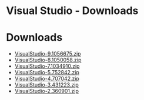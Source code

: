 
Visual Studio - Downloads
=========================

# Downloads

- [VisualStudio-9.1056675.zip](https://raw.githubusercontent.com/UrbanCode/IBM-UCB-PLUGINS/main/files/VisualStudio/VisualStudio-9.1056675.zip)
- [VisualStudio-8.1050058.zip](https://raw.githubusercontent.com/UrbanCode/IBM-UCB-PLUGINS/main/files/VisualStudio/VisualStudio-8.1050058.zip)
- [VisualStudio-7.1034910.zip](https://raw.githubusercontent.com/UrbanCode/IBM-UCB-PLUGINS/main/files/VisualStudio/VisualStudio-7.1034910.zip)
- [VisualStudio-5.752842.zip](https://raw.githubusercontent.com/UrbanCode/IBM-UCB-PLUGINS/main/files/VisualStudio/VisualStudio-5.752842.zip)
- [VisualStudio-4.707042.zip](https://raw.githubusercontent.com/UrbanCode/IBM-UCB-PLUGINS/main/files/VisualStudio/VisualStudio-4.707042.zip)
- [VisualStudio-3.431223.zip](https://raw.githubusercontent.com/UrbanCode/IBM-UCB-PLUGINS/main/files/VisualStudio/VisualStudio-3.431223.zip)
- [VisualStudio-2.360901.zip](https://raw.githubusercontent.com/UrbanCode/IBM-UCB-PLUGINS/main/files/VisualStudio/VisualStudio-2.360901.zip)
